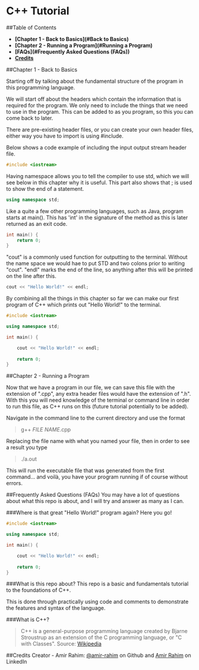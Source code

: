 # C++ Tutorial

##Table of Contents
- **[Chapter 1 - Back to Basics](#Back to Basics)**
- **[Chapter 2 - Running a Program](#Running a Program)**
- **[FAQs](#Frequently Asked Questions (FAQs))**
- **[Credits](#Credits)**

<a name="Back to Basics"/>

##Chapter 1 - Back to Basics

Starting off by talking about the fundamental structure of the program in this programming language. 

We will start off about the headers which contain the information that is required for the program.
We only need to include the things that we need to use in the program. This can be added to as you program, so this you can come back to later.

There are pre-existing header files, or you can create your own header files, either way you have to import is using #include.

Below shows a code example of including the input output stream header file.
```C++
#include <iostream>
```

Having namespace allows you to tell the compiler to use std, which we will see below in this chapter why it is useful.
This part also shows that ; is used to show the end of a statement.
```C++
using namespace std;
```

Like a quite a few other programming languages, such as Java, program starts at main().
This has 'int' in the signature of the method as this is later returned as an exit code.
```C++
int main() {
    return 0;
}
```

"cout" is a commonly used function for outputting to the terminal. 
Without the name space we would hae to put STD and two colons prior to writing "cout".
"endl"  marks the end of the line, so anything after this will be printed on the line after this.
```C++
cout << "Hello World!" << endl;
```

By combining all the things in this chapter so far we can make our first program of C++ which prints out "Hello World!" to the terminal.
```C++
#include <iostream>

using namespace std;

int main() {

    cout << "Hello World!" << endl;
    
    return 0;
}
```

<a name="Running a Program"/>

##Chapter 2 - Running a Program

Now that we have a program in our file, we can save this file with the extension of ".cpp", any extra header files would have the extension of ".h".
With this you will need knowledge of the terminal or command line in order to run this file, as C++ runs on this (future tutorial potentially to be added).

Navigate in the command line to the current directory and use the format
>g++ *FILE NAME*.cpp

Replacing the file name with what you named your file, then in order to see a result you type
>./a.out

This will run the executable file that was generated from the first command... and voilà, you have your program running if of course without errors.

<a name="FAQs"/>

##Frequently Asked Questions (FAQs)
You may have a lot of questions about what this repo is about, and I will try and answer as many as I can.

###Where is that great "Hello World!" program again?
Here you go!
```C++
#include <iostream>

using namespace std;

int main() {

    cout << "Hello World!" << endl;
    
    return 0;
}
```
###What is this repo about?
This repo is a basic and fundamentals tutorial to the foundations of C++.

This is done through practically using code and comments to demonstrate the features and syntax of the language.

###What is C++?

> C++ is a general-purpose programming language created by Bjarne Stroustrup as an extension of the C programming language, or "C with Classes".
> Source: [Wikipedia](https://en.wikipedia.org/wiki/C++)

<a name="Credits"/>

##Credits
Creator - Amir Rahim: [@amir-rahim](https://github.com/amir-rahim) on Github and [Amir Rahim](https://www.linkedin.com/in/amir-rahim/) on LinkedIn
